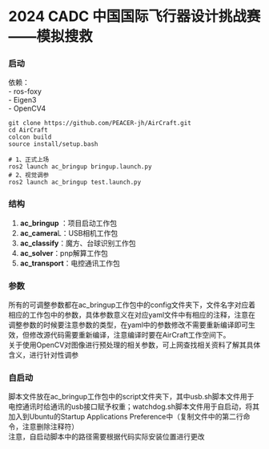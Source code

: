 # 2024 CADC 中国国际飞行器设计挑战赛——模拟搜救

### 启动
依赖：  
	- ros-foxy  
	- Eigen3  
	- OpenCV4  
```shell
git clone https://github.com/PEACER-jh/AirCraft.git
cd AirCraft
colcon build
source install/setup.bash
```
```
# 1、正式上场
ros2 launch ac_bringup bringup.launch.py
# 2、视觉调参
ros2 launch ac_bringup test.launch.py
```

### 结构
1. **ac_bringup** ：项目启动工作包
2. **ac_camera**L：USB相机工作包
3. **ac_classify**：魔方、台球识别工作包
4. **ac_solver**：pnp解算工作包
5. **ac_transport**：电控通讯工作包

### 参数
所有的可调整参数都在ac_bringup工作包中的config文件夹下，文件名字对应着相应的工作包中的参数，具体参数意义在对应yaml文件中有相应的注释，注意在调整参数的时候要注意参数的类型，在yaml中的参数修改不需要重新编译即可生效，但修改源代码需要重新编译，注意编译时要在AirCraft工作空间下。  
关于使用OpenCV对图像进行预处理的相关参数，可上网查找相关资料了解其具体含义，进行针对性调参

### 自启动
脚本文件放在ac_bringup工作包中的script文件夹下，其中usb.sh脚本文件用于电控通讯时给通讯的usb接口赋予权重；watchdog.sh脚本文件用于自启动，将其加入到Ubuntu的Startup Applications Preference中（复制文件中的第二行命令，注意删除注释符）  
注意，自启动脚本中的路径需要根据代码实际安装位置进行更改